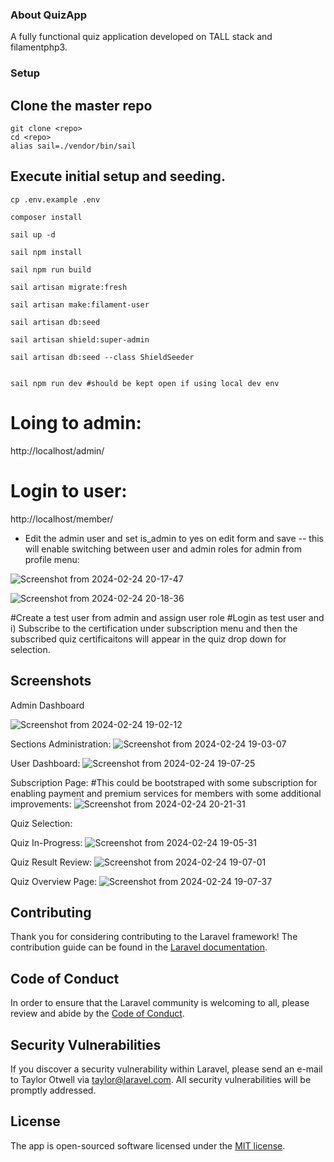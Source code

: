 
### About QuizApp

A fully functional quiz application developed on TALL stack and filamentphp3.


### Setup

## Clone the master repo
```
git clone <repo>
cd <repo>
alias sail=./vendor/bin/sail

```


## Execute initial setup and seeding.
```
cp .env.example .env

composer install

sail up -d

sail npm install

sail npm run build

sail artisan migrate:fresh

sail artisan make:filament-user

sail artisan db:seed

sail artisan shield:super-admin

sail artisan db:seed --class ShieldSeeder


sail npm run dev #should be kept open if using local dev env
```


# Loing to admin:

http://localhost/admin/


# Login to user:
http://localhost/member/


* Edit the admin user and set is_admin to yes on edit form and save -- this will enable switching between user and admin roles for admin from profile menu:

![Screenshot from 2024-02-24 20-17-47](https://github.com/aliaxonbaig/quizapp/assets/52659978/3279ca12-a1c7-443a-9372-c7849cc8e516)



![Screenshot from 2024-02-24 20-18-36](https://github.com/aliaxonbaig/quizapp/assets/52659978/6a5115de-61ef-4fb3-bcd2-fc4dfdd68251)

#Create a test user from admin and assign user role
#Login as test user and i) Subscribe to the certification under subscription menu and then the subscribed quiz certificaitons will appear in the quiz drop down for selection.



## Screenshots
Admin Dashboard

![Screenshot from 2024-02-24 19-02-12](https://github.com/aliaxonbaig/quizapp/assets/52659978/476ccdcb-488d-4356-ad3b-b4adb3e80252)

Sections Administration:
![Screenshot from 2024-02-24 19-03-07](https://github.com/aliaxonbaig/quizapp/assets/52659978/37fcdc7e-19d5-4912-a91b-ac990d0b79f4)


User Dashboard:
![Screenshot from 2024-02-24 19-07-25](https://github.com/aliaxonbaig/quizapp/assets/52659978/b30abd3d-fe8f-4062-929f-77f3b3cefcb5)



Subscription Page: #This could be bootstraped with some subscription for enabling payment and premium services for members with some additional improvements:
![Screenshot from 2024-02-24 20-21-31](https://github.com/aliaxonbaig/quizapp/assets/52659978/a8cacb15-9f6f-484d-a578-b383cf6f49f3)

Quiz Selection:


Quiz In-Progress:
![Screenshot from 2024-02-24 19-05-31](https://github.com/aliaxonbaig/quizapp/assets/52659978/c8f67330-e28b-478e-9a23-b341e1425210)


Quiz Result Review:
![Screenshot from 2024-02-24 19-07-01](https://github.com/aliaxonbaig/quizapp/assets/52659978/489d6bc0-39db-4245-8480-1bcc7dd52929)

Quiz Overview Page:
![Screenshot from 2024-02-24 19-07-37](https://github.com/aliaxonbaig/quizapp/assets/52659978/47aabf4e-6808-43eb-83d9-f0c60966ae0a)






## Contributing

Thank you for considering contributing to the Laravel framework! The contribution guide can be found in the [Laravel documentation](https://laravel.com/docs/contributions).

## Code of Conduct

In order to ensure that the Laravel community is welcoming to all, please review and abide by the [Code of Conduct](https://laravel.com/docs/contributions#code-of-conduct).

## Security Vulnerabilities

If you discover a security vulnerability within Laravel, please send an e-mail to Taylor Otwell via [taylor@laravel.com](mailto:taylor@laravel.com). All security vulnerabilities will be promptly addressed.

## License

The app is open-sourced software licensed under the [MIT license](https://opensource.org/licenses/MIT).
